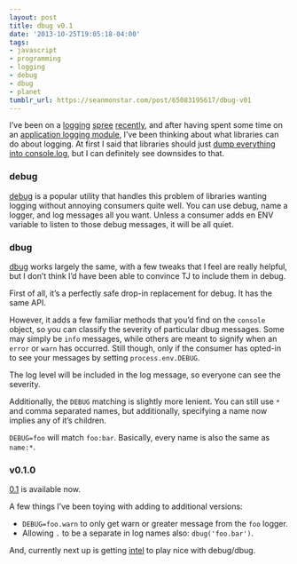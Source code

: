 ```yaml
---
layout: post
title: dbug v0.1
date: '2013-10-25T19:05:18-04:00'
tags:
- javascript
- programming
- logging
- debug
- dbug
- planet
tumblr_url: https://seanmonstar.com/post/65083195617/dbug-v01
---
```

I’ve been on a [logging](http://seanmonstar.com/blog/intel/) [spree](http://seanmonstar.com/post/63115213914/intel-0-2) [recently](http://seanmonstar.com/post/64887501509/intel-0-3), and after having spent some time on an [application logging module](http://seanmonstar.github.io/intel), I’ve been thinking about what libraries can do about logging. At first I said that libraries should just [dump everything into console.log](http://seanmonstar.com/post/56448644049/console-log-all-the-things), but I can definitely see downsides to that.

### debug

[debug](https://npmjs.org/package/debug) is a popular utility that handles this problem of libraries wanting logging without annoying consumers quite well. You can use debug, name a logger, and log messages all you want. Unless a consumer adds en ENV variable to listen to those debug messages, it will be all quiet.

### dbug

[dbug](https://npmjs.org/package/dbug) works largely the same, with a few tweaks that I feel are really helpful, but I don’t think I’d have been able to convince TJ to include them in debug.

First of all, it’s a perfectly safe drop-in replacement for debug. It has the same API.

However, it adds a few familiar methods that you’d find on the `console` object, so you can classify the severity of particular dbug messages. Some may simply be `info` messages, while others are meant to signify when an `error` or `warn` has occurred. Still though, only if the consumer has opted-in to see your messages by setting `process.env.DEBUG`.

The log level will be included in the log message, so everyone can see the severity.

Additionally, the `DEBUG` matching is slightly more lenient. You can still use `*` and comma separated names, but additionally, specifying a name now implies any of it’s children.

`DEBUG=foo` will match `foo:bar`. Basically, every name is also the same as `name:*`.

### v0.1.0

[0.1](https://npmjs.org/package/dbug) is available now.

A few things I’ve been toying with adding to additional versions:

- `DEBUG=foo.warn` to only get warn or greater message from the `foo` logger.
- Allowing `.` to be a separate in log names also: `dbug('foo.bar')`.

And, currently next up is getting [intel](http://seanmonstar.github.io/intel) to play nice with debug/dbug.


